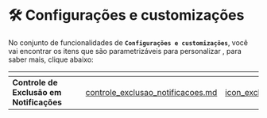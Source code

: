 # 🛠️ Configurações e customizações

No conjunto de funcionalidades de **`Configurações e customizações`**, você vai encontrar os itens que são parametrizáveis para personalizar , para saber mais, clique abaixo:

<table data-view="cards">
    <thead>
        <tr>
            <th></th>
            <th></th>
            <th></th>
            <th data-hidden data-card-target data-type="content-ref"></th>
            <th data-hidden data-card-cover data-type="files"></th>
        </tr>
    </thead>
    <tbody>
        <tr>
            <td>
                <strong>Controle de Exclusão em Notificações</strong>
            </td>
            <td></td>
            <td></td>
            <td>
                <a href="/erp-v2/funcionalidades/configuracoes_customizacoes/controle_exclusao_notificacoes.md">controle_exclusao_notificacoes.md</a>
            </td>
            <td>
                <a href="/erp-v2/assets/funcionalidades/icon_exclusao_notificacao.png">icon_exclusao_notificacao.png</a>
            </td>
        </tr>
    </tbody>
</table>
